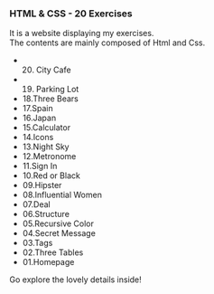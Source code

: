 ### HTML & CSS - 20 Exercises 
It is a website displaying my exercises.  
The contents are mainly composed of Html and Css.

  - 20. City Cafe
  - 19. Parking Lot
  - 18.Three Bears
  - 17.Spain
  - 16.Japan
  - 15.Calculator
  - 14.Icons
  - 13.Night Sky
  - 12.Metronome
  - 11.Sign In
  - 10.Red or Black
  - 09.Hipster
  - 08.Influential Women
  - 07.Deal
  - 06.Structure
  - 05.Recursive Color
  - 04.Secret Message
  - 03.Tags
  - 02.Three Tables
  - 01.Homepage

Go explore the lovely details inside!

